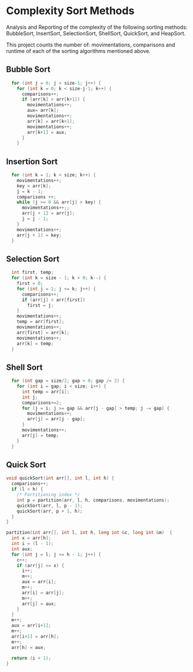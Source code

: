# Complexity Sort Methods
Analysis and Reporting of the complexity of the following sorting methods: BubbleSort, InsertSort, SelectionSort, ShellSort, QuickSort, and HeapSort.

This project counts the number of: movimentations, comparisons and runtime of each of the sorting algorithms mentioned above.

## Bubble Sort
```cpp 
  for (int j = 0; j < size-1; j++) {
    for (int k = 0; k < size-j-1; k++) {
      comparisons++; 
      if (arr[k] > arr[k+1]) {
        movimentations++; 
        aux= arr[k];
        movimentations++;
        arr[k] = arr[k+1];
        movimentations++;
        arr[k+1] = aux; 
      }
    }
```

## Insertion Sort

```cpp
  for (int k = 1; k < size; k++) {  
    movimentations++;
    key = arr[k];  
    j = k - 1;
    comparisons ++;
    while (j >= 0 && arr[j] > key) {
      movimentations++;;  
      arr[j + 1] = arr[j];  
      j = j - 1;  
    }  
    movimentations++;
    arr[j + 1] = key;  
  }  
```

## Selection Sort

```cpp
  int first, temp;
  for (int k = size - 1; k > 0; k--) {
    first = 0;
    for (int j = 1; j <= k; j++) {
      comparisons++;
      if (arr[j] < arr[first])
        first = j;
    }
    movimentations++;
    temp = arr[first]; 
    movimentations++;
    arr[first] = arr[k];
    movimentations++;
    arr[k] = temp;
  }
```

## Shell Sort

```cpp
  for (int gap = size/2; gap > 0; gap /= 2) { 
    for (int i = gap; i < size; i++) { 
      int temp = arr[i]; 
      int j;
      comparisons+=2;             
      for (j = i; j >= gap && arr[j - gap] > temp; j -= gap) {
        movimentations++;
        arr[j] = arr[j - gap]; 
      }
      movimentations++;    
      arr[j] = temp; 
    } 
  } 
```

## Quick Sort
```cpp
void quickSort(int arr[], int l, int h) {
  comparisons++;
  if (l < h) { 
    /* Partitioning index */
    int p = partition(arr, l, h, comparisons, movimentations); 
    quickSort(arr, l, p - 1); 
    quickSort(arr, p + 1, h); 
  }
}

partition(int arr[], int l, int h, long int &c, long int &m)  { 
  int x = arr[h]; 
  int i = (l - 1); 
  int aux;
  for (int j = l; j <= h - 1; j++) { 
    c++;
    if (arr[j] <= x) { 
      i++; 
      m++;
      aux = arr[i];
      m++;
      arr[i] = arr[j];
      m++;
      arr[j] = aux; 
    } 
  } 
  m++;
  aux = arr[i+1];
  m++;
  arr[i+1] = arr[h];
  m++;
  arr[h] = aux;
  
  return (i + 1); 
} 
```